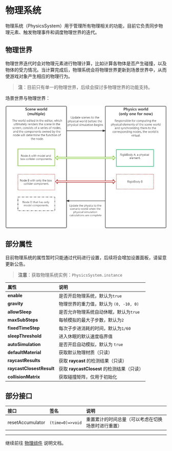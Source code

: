 # 物理系统

物理系统（PhysicsSystem）用于管理所有物理相关的功能，目前它负责同步物理元素、触发物理事件和调度物理世界的迭代。

## 物理世界

物理世界迭代时会对物理元素进行物理计算，比如计算各物体是否产生碰撞，以及物体的受力情况。当计算完成后，物理系统会将物理世界更新到场景世界中，从而使游戏对象产生相应的物理行为。

> **注**：目前只有单一的物理世界，后续会探讨多物理世界的功能支持。

场景世界与物理世界：

![场景世界与物理世界](img/physics-world.jpg)

## 部分属性

目前物理系统的属性暂时只能通过代码进行设置，后续将会增加设置面板，请留意更新公告。

> **注意**：获取物理系统实例：`PhysicsSystem.instance`

| 属性 | 说明 |
| :--- | :--- |
| **enable** | 是否开启物理系统，默认为`true` |
| **gravity** | 物理世界的重力值，默认为 `(0, -10, 0)` |
| **allowSleep** | 是否允许物理系统自动休眠，默认为`true` |
| **maxSubSteps** | 每帧模拟的最大子步数，默认为`2` |
| **fixedTimeStep** | 每次子步进消耗的时间，默认为`1/60` |
| **sleepThreshold** | 进入休眠的默认速度临界值 |
| **autoSimulation** | 是否开启自动模拟，默认为 `true` |
| **defaultMaterial** | 获取默认物理材质（只读） |
| **raycastResults** | 获取 __raycast__ 的检测结果（只读） |
| **raycastClosestResult** | 获取 __raycastClosest__ 的检测结果（只读） |
| **collisionMatrix** | 获取碰撞矩阵，仅用于初始化 |

## 部分接口

| 接口 | 签名 | 说明 |
| :--- | :--- | :--- |
| resetAccumulator | `(time=0)=>void` | 重置累计的时间总量（可以考虑在切换场景时进行重置） |

---

继续前往 [物理组件](physics-component.md) 说明文档。
